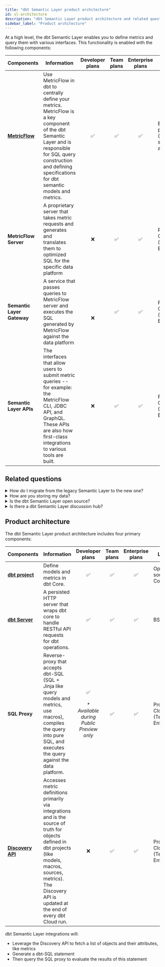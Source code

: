 ```yaml
---
title: "dbt Semantic Layer product architecture"
id: sl-architecture
description: "dbt Semantic Layer product architecture and related questions."
sidebar_label: "Product architecture"
---
```


<VersionBlock firstVersion="1.6">

At a high level, the dbt Semantic Layer enables you to define metrics and query them with various interfaces. This functionality is enabled with the following components:

| Components | Information | Developer plans | Team plans | Enterprise plans | License |
| --- | --- | :---: | :---: | :---: | --- |
| **[MetricFlow](/docs/build/about-metricflow)** | Use MetricFlow in dbt to centrally define your metrics. MetricFlow is a key component of the dbt Semantic Layer and is responsible for SQL query construction and defining specifications for dbt semantic models and metrics. | ✅ | ✅ |  ✅  | BSL package (code is source available) |
| **MetricFlow Server**| A proprietary server that takes metric requests and generates and translates them to optimized SQL for the specific data platform| ❌ | ✅ | ✅ | Proprietary, Cloud (Team & Enterprise)|
| **Semantic Layer Gateway** | A service that passes queries to MetricFlow server and executes the SQL generated by MetricFlow against the data platform| <br></br>❌| ✅ | ✅ | Proprietary, Cloud (Team & Enterprise) |
| **Semantic Layer APIs** |  The interfaces that allow users to submit metric queries -- for example: the MetricFlow CLI, JDBC API, and GraphQL. These APIs are also how first-class integrations to various tools are built.| ❌ | ✅ | ✅ | Proprietary, Cloud (Team & Enterprise)|



## Related questions

<details>
  <summary>How do I migrate from the legacy Semantic Layer to the new one?</summary>
  <div>
    <div>If you're using the legacy Semantic Layer, we highly recommend you <a href="https://docs.getdbt.com/docs/dbt-versions/upgrade-core-in-cloud">upgrade your dbt version </a> to dbt v1.6 or higher to use the new dbt Semantic Layer. Refer to the dedicated <a href="https://docs.getdbt.com/guides/migration/sl-migration"> migration guide</a> for more info.</div>
  </div>
</details>
    
<details>
<summary>How are you storing my data?</summary>
The dbt Semantic Layer does not store, or cache, or log your data. On each query to the Semantic Layer, the resulting data passes through dbt Cloud servers where it is never stored, cached, or logged. The data from your data platform gets routed through dbt Cloud servers, to your connecting data tool.
</details>
<details>
<summary>Is the dbt Semantic Layer open source?</summary>
The dbt Semantic Layer is proprietary, however, some components of the dbt Semantic Layer are open source, like dbt-core and MetricFlow. <br /><br />The universal dbt Semantic Layer is available to all Team and Enterprise Plans during public beta. Users on dbt Cloud Developer plans or dbt Core users can use MetricFlow to only define and test metrics locally.</details>
<details>
    <summary>Is there a dbt Semantic Layer discussion hub?</summary>
  <div>
    <div>Yes absolutely! Join the <a href="https://getdbt.slack.com">dbt Slack community</a> and <a href="https://getdbt.slack.com/archives/C046L0VTVR6">#dbt-cloud-semantic-layer slack channel</a> for all things related to the dbt Semantic Layer. 
    </div>
  </div>
</details>

</VersionBlock>

<VersionBlock lastVersion="1.5">

## Product architecture 

The dbt Semantic Layer product architecture includes four primary components:

| Components | Information | Developer plans | Team plans | Enterprise plans | License |
| --- | --- | :---: | :---: | :---: | --- |
| **[dbt project](/docs/build/metrics)** | Define models and metrics in dbt Core. | ✅ | ✅ |  ✅  | Open source, Core |
| **[dbt Server](https://github.com/dbt-labs/dbt-server)**| A persisted HTTP server that wraps dbt core to handle RESTful API requests for dbt operations. | ✅ | ✅ | ✅ | BSL |
| **SQL Proxy** | Reverse-proxy that accepts dbt-SQL (SQL + Jinja like query models and metrics, use macros), compiles the query into pure SQL, and executes the query against the data platform. | ✅ <br></br>_* Available during Public Preview only_ | ✅ | ✅ | Proprietary, Cloud (Team & Enterprise) |
| **[Discovery API](/docs/dbt-cloud-apis/discovery-api)**  | Accesses metric definitions primarily via integrations and is the source of truth for objects defined in dbt projects (like models, macros, sources, metrics). The Discovery API is updated at the end of every dbt Cloud run. | ❌ | ✅ | ✅ | Proprietary, Cloud (Team & Enterprise |
    
<Lightbox src="/img/docs/dbt-cloud/semantic-layer/sl-architecture-flow.png" title="dbt Semantic components" />

dbt Semantic Layer integrations will:

- Leverage the Discovery API to fetch a list of objects and their attributes, like metrics
- Generate a dbt-SQL statement
- Then query the SQL proxy to evaluate the results of this statement

</VersionBlock>
